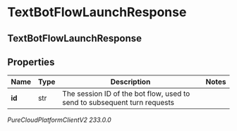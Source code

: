 # TextBotFlowLaunchResponse

## TextBotFlowLaunchResponse

## Properties

|Name | Type | Description | Notes|
|------------ | ------------- | ------------- | -------------|
| **id** | str | The session ID of the bot flow, used to send to subsequent turn requests | |



_PureCloudPlatformClientV2 233.0.0_
